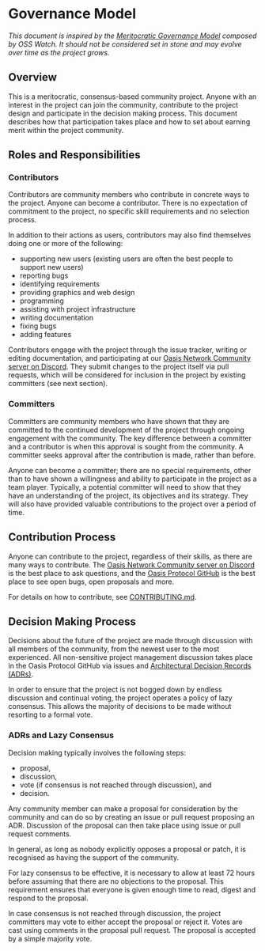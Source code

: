 # Governance Model

*This document is inspired by the [Meritocratic Governance Model] composed by
OSS Watch. It should not be considered set in stone and may evolve over time as
the project grows.*

<!-- markdownlint-disable line-length -->
[Meritocratic Governance Model]: http://oss-watch.ac.uk/resources/meritocraticgovernancemodel
<!-- markdownlint-enable line-length -->

## Overview

This is a meritocratic, consensus-based community project. Anyone with an
interest in the project can join the community, contribute to the project design
and participate in the decision making process. This document describes how that
participation takes place and how to set about earning merit within the project
community.

## Roles and Responsibilities

### Contributors

Contributors are community members who contribute in concrete ways to the
project. Anyone can become a contributor. There is no expectation of commitment
to the project, no specific skill requirements and no selection process.

In addition to their actions as users, contributors may also find themselves
doing one or more of the following:

* supporting new users (existing users are often the best people to support new
  users)
* reporting bugs
* identifying requirements
* providing graphics and web design
* programming
* assisting with project infrastructure
* writing documentation
* fixing bugs
* adding features

Contributors engage with the project through the issue tracker, writing or
editing documentation, and participating at our [Oasis Network Community server
on Discord]. They submit changes to the project itself via pull requests, which
will be considered for inclusion in the project by existing committers (see
next section).

[Oasis Network Community server on Discord]: https://discord.gg/RwNTK8t

### Committers

Committers are community members who have shown that they are committed to the
continued development of the project through ongoing engagement with the
community. The key difference between a committer and a contributor is when this
approval is sought from the community. A committer seeks approval after the
contribution is made, rather than before.

Anyone can become a committer; there are no special requirements, other than to
have shown a willingness and ability to participate in the project as a team
player. Typically, a potential committer will need to show that they have an
understanding of the project, its objectives and its strategy. They will also
have provided valuable contributions to the project over a period of time.

## Contribution Process

Anyone can contribute to the project, regardless of their skills, as there are
many ways to contribute. The [Oasis Network Community server on Discord] is the
best place to ask questions, and the [Oasis Protocol GitHub] is the best place
to see open bugs, open proposals and more.

For details on how to contribute, see [CONTRIBUTING.md](CONTRIBUTING.md).

[Oasis Protocol GitHub]: https://github.com/oasisprotocol/oasis-core

## Decision Making Process

Decisions about the future of the project are made through discussion with all
members of the community, from the newest user to the most experienced. All
non-sensitive project management discussion takes place in the Oasis Protocol
GitHub via issues and [Architectural Decision Records (ADRs)].

In order to ensure that the project is not bogged down by endless discussion and
continual voting, the project operates a policy of lazy consensus. This allows
the majority of decisions to be made without resorting to a formal vote.

[Architectural Decision Records (ADRs)]: docs/adr/index.md

### ADRs and Lazy Consensus

Decision making typically involves the following steps:

* proposal,
* discussion,
* vote (if consensus is not reached through discussion), and
* decision.

Any community member can make a proposal for consideration by the community and
can do so by creating an issue or pull request proposing an ADR. Discussion of
the proposal can then take place using issue or pull request comments.

In general, as long as nobody explicitly opposes a proposal or patch, it is
recognised as having the support of the community.

For lazy consensus to be effective, it is necessary to allow at least 72 hours
before assuming that there are no objections to the proposal. This requirement
ensures that everyone is given enough time to read, digest and respond to the
proposal.

In case consensus is not reached through discussion, the project committers may
vote to either accept the proposal or reject it. Votes are cast using comments
in the proposal pull request. The proposal is accepted by a simple majority
vote.
